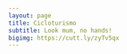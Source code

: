 ```yaml
---
layout: page
title: Cicloturismo
subtitle: Look mum, no hands!
bigimg: https://cutt.ly/zyTv5qx 
---
```

<head>
<meta name="viewport" content="initial-scale=1.0, maximum-scale=1.0, width=device-width, user-scalable=no">
<!--
<style>
a:link {
  color: white;
  background-color: black;
  text-decoration: none;
}
a:visited {
  color: white;
  background-color: black;
  text-decoration: none;
}
a:hover {
  color: white;
  background-color: black;
  text-decoration: none;
}
a:active {
  color: white;
  background-color: black;
  text-decoration: none;
}
</style>-->
</head>

<body>
    <div id="miniature"></div>

<script type="text/javascript" src="photo_array.js">  </script>
<script type="text/javascript" src="track_array.js">  </script>

<script>
    var html_cmd = "";
    
    for (var i = track_filename.length - 3; i >=0 ; i--)
    {   
        html_cmd+="<div class='square bg' style='background-image: url(" + image_array[i][0] + ")'>"
        html_cmd+="<div class='content'>"
        html_cmd+="<div class='table'>"
        html_cmd+="<div class='table-cell'>"
        html_cmd+= "<a href='./tracks.html?map_index=" + i + "' style='color:white; background-color:black'>" + track_filename[i][0][1] + "</a>";
        html_cmd+="</div>"
        html_cmd+="</div>"
        html_cmd+="</div>"
        html_cmd+="</div>"
    }
    
    document.getElementById("miniature").innerHTML=html_cmd;
</script>
</body>
 
    

<!-- END OF LAYOUT, following juts for the demo -->
